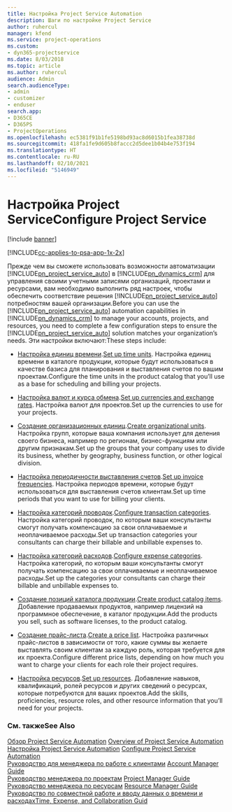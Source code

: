 ```yaml
---
title: Настройка Project Service Automation
description: Шаги по настройке Project Service
author: ruhercul
manager: kfend
ms.service: project-operations
ms.custom:
- dyn365-projectservice
ms.date: 8/03/2018
ms.topic: article
ms.author: ruhercul
audience: Admin
search.audienceType:
- admin
- customizer
- enduser
search.app:
- D365CE
- D365PS
- ProjectOperations
ms.openlocfilehash: ec5381f91b1fe5198bd93ac8d6015b1fea38738d
ms.sourcegitcommit: 418fa1fe9d605b8faccc2d5dee1b04b4e753f194
ms.translationtype: HT
ms.contentlocale: ru-RU
ms.lasthandoff: 02/10/2021
ms.locfileid: "5146949"
---
```

# <a name="configure-project-service"></a><span data-ttu-id="c5009-103">Настройка Project Service</span><span class="sxs-lookup"><span data-stu-id="c5009-103">Configure Project Service</span></span>

[!include [banner](../includes/psa-now-project-operations.md)]

[!INCLUDE[cc-applies-to-psa-app-1x-2x](../includes/cc-applies-to-psa-app-1x-2x.md)]

<span data-ttu-id="c5009-104">Прежде чем вы сможете использовать возможности автоматизации [!INCLUDE[pn_project_service_auto](../includes/pn-project-service-auto.md)] в [!INCLUDE[pn_dynamics_crm](../includes/pn-dynamics-crm.md)] для управления своими учетными записями организаций, проектами и ресурсами, вам необходимо выполнить ряд настроек, чтобы обеспечить соответствие решения [!INCLUDE[pn_project_service_auto](../includes/pn-project-service-auto.md)] потребностям вашей организации.</span><span class="sxs-lookup"><span data-stu-id="c5009-104">Before you can use the [!INCLUDE[pn_project_service_auto](../includes/pn-project-service-auto.md)] automation capabilities in [!INCLUDE[pn_dynamics_crm](../includes/pn-dynamics-crm.md)] to manage your accounts, projects, and resources, you need to complete a few configuration steps to ensure the [!INCLUDE[pn_project_service_auto](../includes/pn-project-service-auto.md)] solution matches your organization’s needs.</span></span> <span data-ttu-id="c5009-105">Эти настройки включают:</span><span class="sxs-lookup"><span data-stu-id="c5009-105">These steps include:</span></span>  
  
-   <span data-ttu-id="c5009-106">[Настройка единиц времени](../psa/set-up-time-units.md).</span><span class="sxs-lookup"><span data-stu-id="c5009-106">[Set up time units](../psa/set-up-time-units.md).</span></span> <span data-ttu-id="c5009-107">Настройка единиц времени в каталоге продукции, которые будут использоваться в качестве базиса для планирования и выставления счетов по вашим проектам.</span><span class="sxs-lookup"><span data-stu-id="c5009-107">Configure the time units in the product catalog that you’ll use as a base for scheduling and billing your projects.</span></span>  
  
-   <span data-ttu-id="c5009-108">[Настройка валют и курса обмена](../psa/set-up-currencies-exchange-rates.md).</span><span class="sxs-lookup"><span data-stu-id="c5009-108">[Set up currencies and exchange rates](../psa/set-up-currencies-exchange-rates.md).</span></span> <span data-ttu-id="c5009-109">Настройка валют для проектов.</span><span class="sxs-lookup"><span data-stu-id="c5009-109">Set up the currencies to use for your projects.</span></span>  
  
-   <span data-ttu-id="c5009-110">[Создание организационных единиц](../psa/create-organizational-units.md).</span><span class="sxs-lookup"><span data-stu-id="c5009-110">[Create organizational units](../psa/create-organizational-units.md).</span></span> <span data-ttu-id="c5009-111">Настройка групп, которые ваша компания использует для деления своего бизнеса, например по регионам, бизнес-функциям или другим признакам.</span><span class="sxs-lookup"><span data-stu-id="c5009-111">Set up the groups that your company uses to divide its business, whether by geography, business function, or other logical division.</span></span>  
  
-   <span data-ttu-id="c5009-112">[Настройка периодичности выставления счетов](../psa/set-up-invoice-frequencies.md).</span><span class="sxs-lookup"><span data-stu-id="c5009-112">[Set up invoice frequencies](../psa/set-up-invoice-frequencies.md).</span></span> <span data-ttu-id="c5009-113">Настройка периодов времени, которые будут использоваться для выставления счетов клиентам.</span><span class="sxs-lookup"><span data-stu-id="c5009-113">Set up time periods that you want to use for billing your clients.</span></span>  
  
-   <span data-ttu-id="c5009-114">[Настройка категорий проводок](../psa/configure-transaction-categories.md).</span><span class="sxs-lookup"><span data-stu-id="c5009-114">[Configure transaction categories](../psa/configure-transaction-categories.md).</span></span> <span data-ttu-id="c5009-115">Настройка категорий проводок, по которым ваши консультанты смогут получать компенсацию за свои оплачиваемые и неоплачиваемое расходы.</span><span class="sxs-lookup"><span data-stu-id="c5009-115">Set up transaction categories your consultants can charge their billable and unbillable expenses to.</span></span>  
  
-   <span data-ttu-id="c5009-116">[Настройка категорий расходов](../psa/configure-expense-categories.md).</span><span class="sxs-lookup"><span data-stu-id="c5009-116">[Configure expense categories](../psa/configure-expense-categories.md).</span></span> <span data-ttu-id="c5009-117">Настройка категорий, по которым ваши консультанты смогут получать компенсацию за свои оплачиваемые и неоплачиваемое расходы.</span><span class="sxs-lookup"><span data-stu-id="c5009-117">Set up the categories your consultants can charge their billable and unbillable expenses to.</span></span>  
  
-   <span data-ttu-id="c5009-118">[Создание позиций каталога продукции](../psa/create-product-catalog-items.md).</span><span class="sxs-lookup"><span data-stu-id="c5009-118">[Create product catalog items](../psa/create-product-catalog-items.md).</span></span> <span data-ttu-id="c5009-119">Добавление продаваемых продуктов, например лицензий на программное обеспечение, в каталог продукции.</span><span class="sxs-lookup"><span data-stu-id="c5009-119">Add the products you sell, such as software licenses, to the product catalog.</span></span>  
  
-   <span data-ttu-id="c5009-120">[Создание прайс-листа](../psa/create-price-list.md).</span><span class="sxs-lookup"><span data-stu-id="c5009-120">[Create a price list](../psa/create-price-list.md).</span></span> <span data-ttu-id="c5009-121">Настройка различных прайс-листов в зависимости от того, какие суммы вы желаете выставлять своим клиентам за каждую роль, которая требуется для их проекта.</span><span class="sxs-lookup"><span data-stu-id="c5009-121">Configure different price lists, depending on how much you want to charge your clients for each role their project requires.</span></span>  
  
-   <span data-ttu-id="c5009-122">[Настройка ресурсов](../psa/set-up-resources.md).</span><span class="sxs-lookup"><span data-stu-id="c5009-122">[Set up resources](../psa/set-up-resources.md).</span></span> <span data-ttu-id="c5009-123">Добавление навыков, квалификаций, ролей ресурсов и других сведений о ресурсах, которые потребуются для ваших проектов.</span><span class="sxs-lookup"><span data-stu-id="c5009-123">Add the skills, proficiencies, resource roles, and other resource information that you’ll need for your projects.</span></span>  
  
### <a name="see-also"></a><span data-ttu-id="c5009-124">См. также</span><span class="sxs-lookup"><span data-stu-id="c5009-124">See Also</span></span>  
 <span data-ttu-id="c5009-125">[Обзор Project Service Automation](../psa/overview.md) </span><span class="sxs-lookup"><span data-stu-id="c5009-125">[Overview of Project Service Automation](../psa/overview.md) </span></span>  
 <span data-ttu-id="c5009-126">[Настройка Project Service Automation](../psa/configure.md) </span><span class="sxs-lookup"><span data-stu-id="c5009-126">[Configure Project Service Automation](../psa/configure.md) </span></span>  
 <span data-ttu-id="c5009-127">[Руководство для менеджера по работе с клиентами](../psa/account-manager-guide.md) </span><span class="sxs-lookup"><span data-stu-id="c5009-127">[Account Manager Guide](../psa/account-manager-guide.md) </span></span>  
 <span data-ttu-id="c5009-128">[Руководство менеджера по проектам](../psa/project-manager-guide.md) </span><span class="sxs-lookup"><span data-stu-id="c5009-128">[Project Manager Guide](../psa/project-manager-guide.md) </span></span>  
 <span data-ttu-id="c5009-129">[Руководство менеджера по ресурсам](../psa/resource-manager-guide.md) </span><span class="sxs-lookup"><span data-stu-id="c5009-129">[Resource Manager Guide](../psa/resource-manager-guide.md) </span></span>  
 [<span data-ttu-id="c5009-130">Руководство по совместной работе и вводу данных о времени и расходах</span><span class="sxs-lookup"><span data-stu-id="c5009-130">Time, Expense, and Collaboration Guid</span></span>](../psa/time-expense-collaboration-guide.md)
